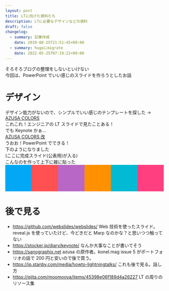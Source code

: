 ```yaml
---
layout: post
title: LTに向けた資料たち
description: LTに必要なデザインなどの資料
draft: false
changelog:
  - summary: 記事作成
    date: 2019-08-25T21:51:45+09:00
  - summary: hugoにmigrate
    date: 2022-05-25T07:19:22+09:00
---
```


そろそろブログの整理をしないといけない  
今回は、PowerPoint でいい感じのスライドを作ろうとしたお話

# デザイン

デザイン能力がないので、シンプルでいい感じのテンプレートを探した -> [AZUSA COLORS](http://sanographix.github.io/azusa-colors/)  
これこれ！エンジニアの LT スライドで見たことある！  
でも Keynote かぁ…  
[AZUSA COLORS 改](https://miki73.com/2016/06/21/power-point-templets-azusa-colors-kai/)  
うおお！PowerPoint でできる！  
下のようになりました  
(ここに完成スライド(公表用)が入る)  
こんなのを作って上下に雑に貼った  
![](./p-1.png)

# 後で見る

- https://github.com/webslides/webslides/ Web 技術を使ったスライド。reveal.js を使っていたけど、今どきだと Marp なのかな？と思いつつ触ってない
- https://stocker.jp/diary/keynote/ なんか大事なことが書いてそう
- https://sanographix.net azusa の原作者。konel.mag issue 5 がポートフォリオの話で 200 円と安いので後で買う。
- https://jp.stanby.com/media/howto-lightningtalks/ これも後で見る。話し方
- https://qiita.com/moomooya/items/45398e06f189d4a26227 LT の周りのリソース集
